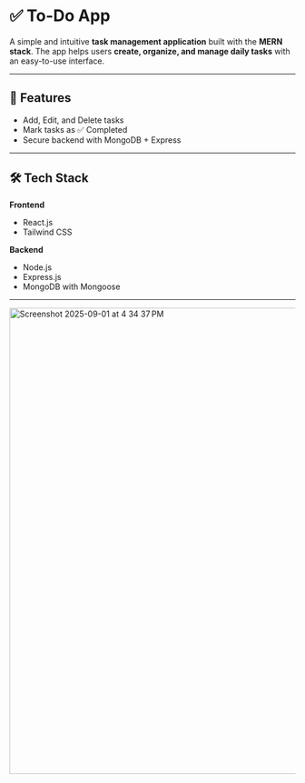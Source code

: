 # ✅ To-Do App  

A simple and intuitive **task management application** built with the **MERN stack**. The app helps users **create, organize, and manage daily tasks** with an easy-to-use interface.  

---

## 🚀 Features  

- Add, Edit, and Delete tasks  
- Mark tasks as ✅ Completed  
- Secure backend with MongoDB + Express  

---

## 🛠️ Tech Stack  

**Frontend**  
- React.js  
- Tailwind CSS  

**Backend**  
- Node.js  
- Express.js  
- MongoDB with Mongoose  

---

<img width="1440" height="820" alt="Screenshot 2025-09-01 at 4 34 37 PM" src="https://github.com/user-attachments/assets/da826522-8fb2-4e52-b9af-2cc4b3f1ef0c" />

